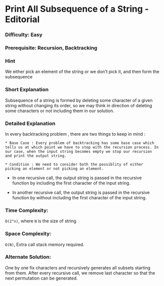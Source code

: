 # Print All Subsequence of a String - Editorial

### Difficulty:  Easy

### Prerequisite:  Recursion, Backtracking

### Hint

We either pick an element of the string or we don't pick it, and then form the subsequence

### Short Explanation

Subsequence of a string is formed by deleting some character of a given string without changing its order, so we may think in direction of deleting some characters or not including them in our solution.


### Detailed Explanation

In every backtracking problem , there are two things to keep in mind :

    * Base Case : Every problem of backtracking has some base case which tells us at which point we have to stop with the recursion process. In our case, when the input string becomes empty we stop our recursion and print the output string.

    * Condition : We need to consider both the possiblity of either picking an element or not picking an element.

* In one recursive call, the output string is passed in the recursive function by including the first character of the input string.

* In another recursive call, the output string is passed in the recursive function by without including the first character of the input string.


### Time Complexity:

`O(2^n)`, where `N` is the size of string

### Space Complexity:

`O(N)`, Extra call stack memory required.

### Alternate Solution:

One by one fix characters and recursively generates all subsets starting from them. After every recursive call, we remove last character so that the next permutation can be generated.
